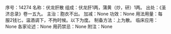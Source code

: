 序号：14274
名称：伏龙肝散
组成：伏龙肝1两，蒲黄（炒，研）1两。
出处：《圣济总录》卷一五九。
主治：胞衣不出。
加减：None
功效：None
用法用量：每服2钱匕，温酒调下，不拘时候。以下为度。
制备方法：上为散。
临床应用：None
各家论述：None
用药禁忌：None
附注：None
